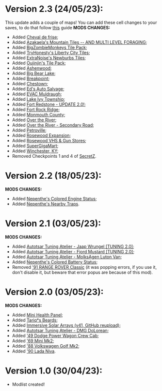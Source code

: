 # Version 2.3 (24/05/23):
This update adds a couple of maps! You can add these cell changes to your saves, to do that follow [this](https://steamcommunity.com/sharedfiles/filedetails/?id=2547762158) guide
**MODS CHANGES:**
- Added [Cheval de frise](https://steamcommunity.com/sharedfiles/filedetails/?id=2927800433);
- Added [Azakaela's Mountain Tiles -- AND MULTI LEVEL FORAGING](https://steamcommunity.com/sharedfiles/filedetails/?id=2898065560);
- Added [BigZombieMonkeys Tile Pack](https://steamcommunity.com/sharedfiles/filedetails/?id=2804428637);
- Added [TryHonesty's Liberty City Tiles](https://steamcommunity.com/sharedfiles/filedetails/?id=2844685624);
- Added [ExtraNoise's Newburbs Tiles](https://steamcommunity.com/sharedfiles/filedetails/?id=2774834715);
- Added [Oujinjin's Tile Pack](https://steamcommunity.com/sharedfiles/filedetails/?id=2844829195);
- Added [Ashenwood](https://steamcommunity.com/sharedfiles/filedetails/?id=2820363371);
- Added [Big Bear Lake](https://steamcommunity.com/sharedfiles/filedetails/?id=2917162495);
- Added [Breakpoint](https://steamcommunity.com/sharedfiles/filedetails/?id=2852608098);
- Added [Chestown](https://steamcommunity.com/sharedfiles/filedetails/?id=2840889213);
- Added [Ed's Auto Salvage](https://steamcommunity.com/sharedfiles/filedetails/?id=2485420813);
- Added [EVAC Muldraugh](https://steamcommunity.com/sharedfiles/filedetails/?id=2928391710);
- Added [Lake Ivy Township](https://steamcommunity.com/sharedfiles/filedetails/?id=2252982049);
- Added [Fort Redstone - UPDATE 2.0!](https://steamcommunity.com/sharedfiles/filedetails/?id=1516836158);
- Added [Fort Rock Ridge](https://steamcommunity.com/sharedfiles/filedetails/?id=2806456685);
- Added [Monmouth County](https://steamcommunity.com/sharedfiles/filedetails/?id=2887123503);
- Added [Over the River](https://steamcommunity.com/sharedfiles/filedetails/?id=926737806);
- Added [Over the River - Secondary Road](https://steamcommunity.com/sharedfiles/filedetails/?id=2603239477);
- Added [Petroville](https://steamcommunity.com/sharedfiles/filedetails/?id=2886261613);
- Added [Rosewood Expansion](https://steamcommunity.com/sharedfiles/filedetails/?id=2718350686);
- Added [Rosewood VHS & Gun Stores](https://steamcommunity.com/sharedfiles/filedetails/?id=2922087098);
- Added [SuperGigaMart](https://steamcommunity.com/sharedfiles/filedetails/?id=2878074695);
- Added [Winchester, KY](https://steamcommunity.com/sharedfiles/filedetails/?id=2890129618);
- Removed Checkpoints 1 and 4 of [SecretZ](https://steamcommunity.com/sharedfiles/filedetails/?id=2864652763).
# Version 2.2 (18/05/23):
**MODS CHANGES:**
- Added [Nepenthe's Colored Engine Status](https://steamcommunity.com/sharedfiles/filedetails/?id=2975204120);
- Added [Nepenthe's Nearby Traps](https://steamcommunity.com/sharedfiles/filedetails/?id=2974760428).
# Version 2.1 (03/05/23):
**MODS CHANGES:**
- Added [Autotsar Tuning Atelier - Jaap Wrungel [TUNING 2.0]](https://steamcommunity.com/sharedfiles/filedetails/?id=2636100523);
- Added [Autotsar Tuning Atelier - Fjord Mustard [TUNING 2.0]](https://steamcommunity.com/sharedfiles/filedetails/?id=2681635926);
- Added [Autotsar Tuning Atelier - MolksAgen Luton Van](https://steamcommunity.com/sharedfiles/filedetails/?id=2792425535);
- Added [Nepenthe's Colored Battery Status](https://steamcommunity.com/sharedfiles/filedetails/?id=2973053380);
- Removed ['91 RANGE ROVER Classic](https://steamcommunity.com/sharedfiles/filedetails/?id=2409333430) (it was popping errors, if you use it, don't disable it, but beware that error popus are because of this mod).
# Version 2.0 (03/05/23):
**MODS CHANGES:**
- Added [Mini Health Panel](https://steamcommunity.com/sharedfiles/filedetails/?id=2866258937);
- Added [Tariq*s Beards](https://steamcommunity.com/sharedfiles/filedetails/?id=2962908954);
- Added [Immersive Solar Arrays (v41, GitHub reupload)](https://steamcommunity.com/sharedfiles/filedetails/?id=2857548524);
- Added [Autotsar Tuning Atelier - DMG DoLorean](https://steamcommunity.com/sharedfiles/filedetails/?id=2963237571);
- Added ['49 Dodge Power Wagon Crew Cab](https://steamcommunity.com/sharedfiles/filedetails/?id=2900580391);
- Added ['69 Mini Mk2](https://steamcommunity.com/sharedfiles/filedetails/?id=2937786633);
- Added ['88 Volkswagen Golf Mk2](https://steamcommunity.com/sharedfiles/filedetails/?id=2516123638);
- Added ['90 Lada Niva](https://steamcommunity.com/sharedfiles/filedetails/?id=2422681177).
# Version 1.0 (30/04/23):
- Modlist created!